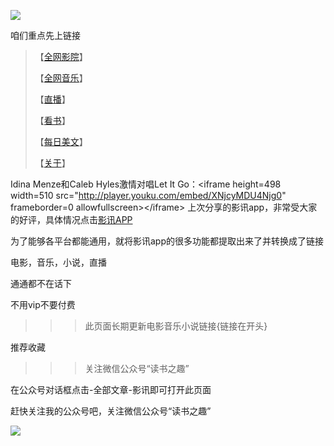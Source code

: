![](https://github.com/fangsxin/dushu/blob/master/img/1%E4%BA%8C%E7%BB%B4%E7%A0%81.png?raw=true)

咱们重点先上链接


> 【[全网影院](https://github.com/fangsxin/dushu/blob/master/%E5%BD%B1%E8%AE%AF/%E5%85%A8%E7%BD%91%E5%BD%B1%E9%99%A2/README.md)】
>
> 【[全网音乐](https://github.com/fangsxin/dushu/blob/master/%E5%BD%B1%E8%AE%AF/%E5%85%A8%E7%BD%91%E9%9F%B3%E4%B9%90/README.md)】
>
> 【[直播](https://github.com/fangsxin/dushu/blob/master/%E5%BD%B1%E8%AE%AF/%E7%9B%B4%E6%92%AD/README.md)】
>
> 【[看书](https://github.com/fangsxin/dushu/blob/master/%E5%BD%B1%E8%AE%AF/%E7%9C%8B%E4%B9%A6/README.md)】
>
> 【[每日美文](http://t.cn/EcJ0V9r)】
>
> 【[关于](https://mp.weixin.qq.com/s/8873ZXHF6NTy-aT9ObE7sA)】


Idina Menze和Caleb Hyles激情对唱Let It Go：&lt;iframe height=498 width=510 src=&quot;http://player.youku.com/embed/XNjcyMDU4Njg0&quot; frameborder=0 allowfullscreen&gt;&lt;/iframe&gt;
上次分享的影讯app，非常受大家的好评，具体情况点击[影讯APP](https://mp.weixin.qq.com/s/lpwQj5-spAtFf5ice2USYg)

为了能够各平台都能通用，就将影讯app的很多功能都提取出来了并转换成了链接
>>>


电影，音乐，小说，直播

通通都不在话下

不用vip不要付费

>>>此页面长期更新电影音乐小说链接{链接在开头}

推荐收藏

>>>关注微信公众号“读书之趣”

在公众号对话框点击-全部文章-影讯即可打开此页面


赶快关注我的公众号吧，关注微信公众号“读书之趣”

![](https://raw.githubusercontent.com/fangsxin/dushu/master/img/%E5%BE%AE%E4%BF%A1%E4%BA%8C%E7%BB%B4%E7%A0%81%E5%85%B3%E6%B3%A8%20(2).png)
